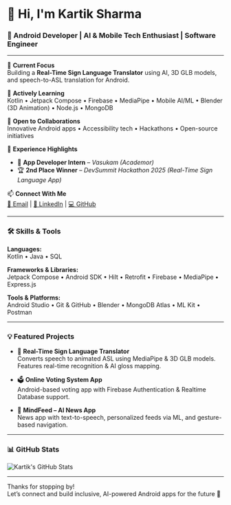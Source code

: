 # 👋 Hi, I'm Kartik Sharma

### 🚀 Android Developer | AI & Mobile Tech Enthusiast | Software Engineer

---

🔭 **Current Focus**  
Building a **Real-Time Sign Language Translator** using AI, 3D GLB models, and speech-to-ASL translation for Android.

🌱 **Actively Learning**  
Kotlin • Jetpack Compose • Firebase • MediaPipe • Mobile AI/ML • Blender (3D Animation) • Node.js • MongoDB

🤝 **Open to Collaborations**  
Innovative Android apps • Accessibility tech • Hackathons • Open-source initiatives

💼 **Experience Highlights**  
- 📲 **App Developer Intern** – *Vasukam (Academor)*  
- 🏆 **2nd Place Winner** – *DevSummit Hackathon 2025 (Real-Time Sign Language App)*

📫 **Connect With Me**  
[📧 Email](mailto:kartiksharma242001@gmail.com) | [💼 LinkedIn](https://www.linkedin.com/in/kartik-sharma-5a220b31b/) | [💻 GitHub](https://github.com/kartik417)

---

### 🛠️ Skills & Tools

**Languages:**  
Kotlin • Java • SQL

**Frameworks & Libraries:**  
Jetpack Compose • Android SDK • Hilt • Retrofit • Firebase • MediaPipe • Express.js

**Tools & Platforms:**  
Android Studio • Git & GitHub • Blender • MongoDB Atlas • ML Kit • Postman

---

### 💡 Featured Projects

- 🎯 **Real-Time Sign Language Translator**  
  Converts speech to animated ASL using MediaPipe & 3D GLB models. Features real-time recognition & AI gloss mapping.

- 🗳️ **Online Voting System App**  
  Android-based voting app with Firebase Authentication & Realtime Database support.

- 📰 **MindFeed – AI News App**  
  News app with text-to-speech, personalized feeds via ML, and gesture-based navigation.

---

### 📊 GitHub Stats

![Kartik's GitHub Stats](https://github-readme-stats.vercel.app/api?username=kartik417&show_icons=true&theme=tokyonight)

---

Thanks for stopping by!  
Let’s connect and build inclusive, AI-powered Android apps for the future 🚀
